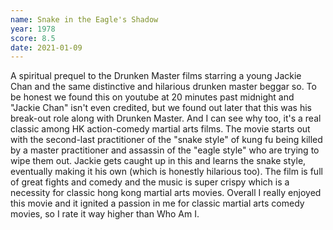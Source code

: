 ```yaml
---
name: Snake in the Eagle's Shadow
year: 1978
score: 8.5
date: 2021-01-09
---
```

A spiritual prequel to the Drunken Master films starring a young Jackie Chan and the same distinctive and hilarious drunken master beggar so. To be honest we found this on youtube at 20 minutes past midnight and "Jackie Chan" isn't even credited, but we found out later that this was his break-out role along with Drunken Master. And I can see why too, it's a real classic among HK action-comedy martial arts films. The movie starts out with the second-last practitioner of the "snake style" of kung fu being killed by a master practitioner and assassin of the "eagle style" who are trying to wipe them out. Jackie gets caught up in this and learns the snake style, eventually making it his own (which is honestly hilarious too). The film is full of great fights and comedy and the music is super crispy which is a necessity for classic hong kong martial arts movies. Overall I really enjoyed this movie and it ignited a passion in me for classic martial arts comedy movies, so I rate it way higher than Who Am I.

